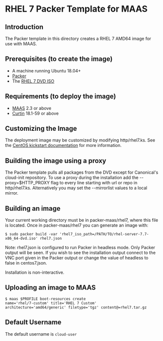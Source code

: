 # RHEL 7 Packer Template for MAAS

## Introduction
The Packer template in this directory creates a RHEL 7 AMD64 image for use with MAAS.

## Prerequisites (to create the image)

* A machine running Ubuntu 18.04+
* [Packer](https://www.packer.io/intro/getting-started/install.html)
* The [RHEL 7 DVD ISO](https://developers.redhat.com/products/rhel/download)

## Requirements (to deploy the image)

* [MAAS](https://maas.io) 2.3 or above
* [Curtin](https://launchpad.net/curtin) 18.1-59 or above

## Customizing the Image
The deployment image may be customized by modifying http/rhel7.ks. See the [CentOS kickstart documentation](https://docs.centos.org/en-US/centos/install-guide/Kickstart2/) for more information.

## Building the image using a proxy
The Packer template pulls all packages from the DVD except for Canonical's
cloud-init repository. To use a proxy during the installation add the
--proxy=$HTTP_PROXY flag to every line starting with url or repo in
http/rhel7.ks. Alternatively you may set the --mirrorlist values to a
local mirror.

## Building an image
Your current working directory must be in packer-maas/rhel7, where this file
is located. Once in packer-maas/rhel7 you can generate an image with:

```
$ sudo packer build -var 'rhel7_iso_path=/PATH/TO/rhel-server-7.7-x86_64-dvd.iso' rhel7.json
```

Note: rhel7.json is configured to run Packer in headless mode. Only Packer
output will be seen. If you wish to see the installation output connect to the
VNC port given in the Packer output or change the value of headless to false in
centos7.json.

Installation is non-interactive.

## Uploading an image to MAAS
```
$ maas $PROFILE boot-resources create
name='rhel/7-custom' title='RHEL 7 Custom' architecture='amd64/generic' filetype='tgz' content@=rhel7.tar.gz
```

## Default Username
The default username is ```cloud-user```
